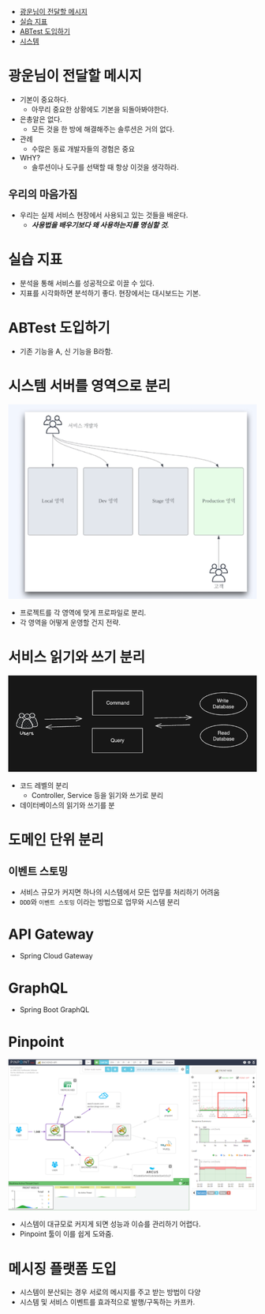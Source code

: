 <!-- TOC -->
* [광운님이 전달할 메시지](#광운님이-전달할-메시지)
* [실습 지표](#실습-지표)
* [ABTest 도입하기](#abtest-도입하기)
* [시스템](#시스템-)
<!-- TOC -->

# 광운님이 전달할 메시지

- 기본이 중요하다.
    - 아무리 중요한 상황에도 기본을 되돌아봐야한다.
- 은총알은 없다.
    - 모든 것을 한 방에 해결해주는 솔루션은 거의 없다.
- 관례
  - 수많은 동료 개발자들의 경험은 중요
- WHY?
  - 솔루션이나 도구를 선택할 때 항상 이것을 생각하라.

## 우리의 마음가짐

- 우리는 실제 서비스 현장에서 사용되고 있는 것들을 배운다.
  - **_사용법을 배우기보다 왜 사용하는지를 명심할 것._**

# 실습 지표

- 분석을 통해 서비스를 성공적으로 이끌 수 있다.
- 지표를 시각화하면 분석하기 좋다. 현장에서는 대시보드는 기본.

# ABTest 도입하기

- 기존 기능을 A, 신 기능을 B라함.

# 시스템 서버를 영역으로 분리

![img.png](img/img.png)


- 프로젝트를 각 영역에 맞게 프로파일로 분리.
- 각 영역을 어떻게 운영할 건지 전략.

# 서비스 읽기와 쓰기 분리

![img_1.png](img/img_1.png)

- 코드 레벨의 분리
  - Controller, Service 등을 읽기와 쓰기로 분리
- 데이터베이스의 읽기와 쓰기를 분

# 도메인 단위 분리

## 이벤트 스토밍

- 서비스 규모가 커지면 하나의 시스템에서 모든 업무를 처리하기 어려움
- `DDD`와 `이벤트 스토밍` 이라는 방법으로 업무와 시스템 분리

# API Gateway

- Spring Cloud Gateway

# GraphQL

- Spring Boot GraphQL

# Pinpoint

![img_2.png](img/img_2.png)

- 시스템이 대규모로 커지게 되면 성능과 이슈를 관리하기 어렵다.
- Pinpoint 툴이 이를 쉽게 도와줌.

# 메시징 플랫폼 도입

- 시스템이 분산되는 경우 서로의 메시지를 주고 받는 방법이 다양
- 시스템 및 서비스 이벤트를 효과적으로 발행/구독하는 카프카.